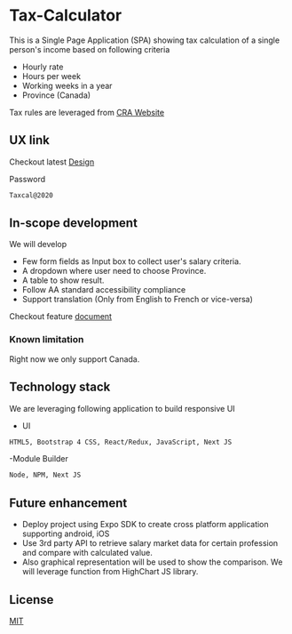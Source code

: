 # Tax-Calculator
This is a Single Page Application (SPA) showing tax calculation of a single person's income based on following criteria
- Hourly rate
- Hours per week
- Working weeks in a year
- Province (Canada)

Tax rules are leveraged from [CRA Website](https://www.canada.ca/en/revenue-agency/services/tax/individuals/frequently-asked-questions-individuals/canadian-income-tax-rates-individuals-current-previous-years.html)

## UX link
Checkout latest [Design](https://xd.adobe.com/view/70389bcf-c86b-4d70-49a4-26169b8f5501-0609/screen/a190558d-f10c-49ec-beea-5312b044a48a/)

Password
```bash
Taxcal@2020
```

## In-scope development
We will develop
- Few form fields as Input box to collect user's salary criteria.
- A dropdown where user need to choose Province.
- A table to show result.
- Follow AA standard accessibility compliance
- Support translation (Only from English to French or vice-versa)

Checkout feature [document](https://drive.google.com/file/d/1_-W8j9YhU49u-X0lTmwTFNDK2IkwZX1V/view?usp=sharing)

### Known limitation
Right now we only support Canada.

## Technology stack
We are leveraging following application to build responsive UI
- UI
```bash
HTML5, Bootstrap 4 CSS, React/Redux, JavaScript, Next JS
```
-Module Builder
```bash
Node, NPM, Next JS
```
## Future enhancement
- Deploy project using Expo SDK to create cross platform application supporting android, iOS
- Use 3rd party API to retrieve salary market data for certain profession and compare with calculated value. 
- Also graphical representation will be used to show the comparison. We will leverage function from HighChart JS library.

## License
[MIT](https://choosealicense.com/licenses/mit/)